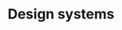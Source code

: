 ---
title: Design systems
intro: Build products faster, help teams to understand shared components and processes, and create a consistent user experience.
layout: listing
---